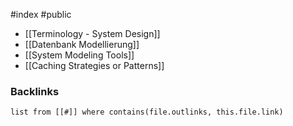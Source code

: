 #index #public

- [[Terminology - System Design]]
- [[Datenbank Modellierung]]
- [[System Modeling Tools]]
- [[Caching Strategies or Patterns]]

### Backlinks
```dataview 
list from [[#]] where contains(file.outlinks, this.file.link)
```

